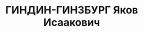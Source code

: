 ---
title: ГИНДИН-ГИНЗБУРГ Яков Исаакович
description: "Род. в 1891, Минск, еврей, обр.: начальное, член ВКП(б). Проживал: Москва,\
  \ ул. Серафимовича, д. 2 (Дом правительства), кв. 336. Руководитель группы внутренней\
  \ торговли КСК при СНК СССР. \n  Арестован 27.06.1937. Обв. в участии в к.-р. террористической\
  \ организации. Приговор: ВК ВС СССР, 29.10.1937 – ВМН. Расстрелян 30.10.1937, г.Москва.\
  \ \n  Реабилитирован ВК ВС СССР 21.04.1956"
---
